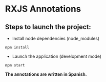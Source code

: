 # RXJS Annotations

## Steps to launch the project:

- Install node dependencies (node_modules)

```
npm install
```

- Launch the application (development mode)

```
npm start
```

**The annotations are written in Spanish.**
